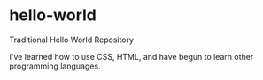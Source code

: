 # hello-world
Traditional Hello World Repository

I've learned how to use CSS, HTML, and have begun to learn other programming languages. 
